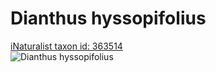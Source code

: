 
Dianthus hyssopifolius
======================
  
[iNaturalist taxon id: 363514](https://www.inaturalist.org/taxa/363514)  
![Dianthus hyssopifolius](https://inaturalist-open-data.s3.amazonaws.com/photos/45965830/medium.jpg)